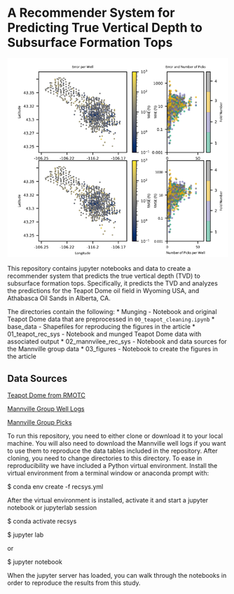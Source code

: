 # A Recommender System for Predicting True Vertical Depth to Subsurface Formation Tops
![Prediction Error Maps](https://github.com/jessepisel/matrixfactorization/blob/master/error_maps.png)

This repository contains jupyter notebooks and data to create a recommender system that predicts the true vertical depth (TVD) to subsurface formation tops. Specifically, it predicts the TVD 
and analyzes the predictions for the Teapot Dome oil field in Wyoming USA, and Athabasca Oil Sands in Alberta, CA.

The directories contain the following:
	* Munging - Notebook and original Teapot Dome data that are preprocessed in `00_teapot_cleaning.ipynb`
	* base_data - Shapefiles for reproducing the figures in the article
	* 01_teapot_rec_sys - Notebook and munged Teapot Dome data with associated output
	* 02_mannvilee_rec_sys - Notebook and data sources for the Mannville group data
	* 03_figures - Notebook to create the figures in the article

## Data Sources
[Teapot Dome from RMOTC](http://s3.amazonaws.com/open.source.geoscience/open_data/teapot/rmotc.tar)

[Mannville Group Well Logs](https://github.com/JustinGOSSES/predictatops/blob/master/demo/mannville_demo_data.zip)

[Mannville Group Picks](https://ags.aer.ca/publications/SPE_006.html)

To run this repository, you need to either clone or download it to your local machine. You will also need to download the Mannville well logs if you want to use them to reproduce the data tables included in the repository.
After cloning, you need to change directories to this directory. To ease in reproducibility we have included a Python virtual environment. Install the virtual environment from a terminal window or anaconda prompt with:

$ conda env create -f recsys.yml

After the virtual environment is installed, activate it and start a jupyter notebook or jupyterlab session

$ conda activate recsys

$ jupyter lab

or

$ jupyter notebook

When the jupyter server has loaded, you can walk through the notebooks in order to reproduce the results from this study.
